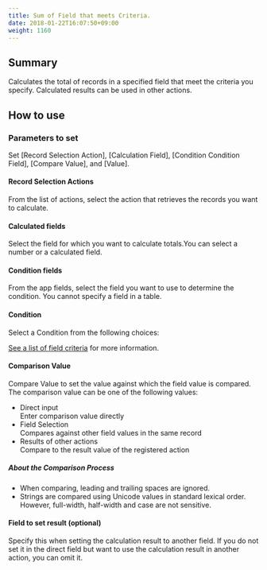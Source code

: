 ```yaml
---
title: Sum of Field that meets Criteria.
date: 2018-01-22T16:07:50+09:00
weight: 1160
---
```

## Summary

Calculates the total of records in a specified field that meet the criteria you specify. Calculated results can be used in other actions.

## How to use

### Parameters to set

Set [Record Selection Action], [Calculation Field], [Condition Condition Field], [Compare Value], and [Value].

#### Record Selection Actions

From the list of actions, select the action that retrieves the records you want to calculate.

#### Calculated fields

Select the field for which you want to calculate totals.You can select a number or a calculated field.

#### Condition fields

From the app fields, select the field you want to use to determine the condition. You cannot specify a field in a table.

#### Condition

Select a Condition from the following choices:

<a href="https://support.gusuku.io/ja-JP/support/solutions/articles/36000045806" target="_blank">See a list of field criteria</a> for more information.

#### Comparison Value

Compare Value to set the value against which the field value is compared. The comparison value can be one of the following values:

-	Direct input  
	Enter comparison value directly
-	Field Selection  
	Compares against other field values in the same record
-	Results of other actions  
	Compare to the result value of the registered action

##### About the Comparison Process

-	When comparing, leading and trailing spaces are ignored.
-	Strings are compared using Unicode values in standard lexical order. However, full-width, half-width and case are not sensitive.

#### Field to set result (optional)

Specify this when setting the calculation result to another field. If you do not set it in the direct field but want to use the calculation result in another action, you can omit it.
